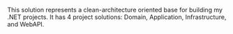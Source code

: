 This solution represents a clean-architecture oriented base for building my .NET projects.
It has 4 project solutions: Domain, Application, Infrastructure, and WebAPI.
